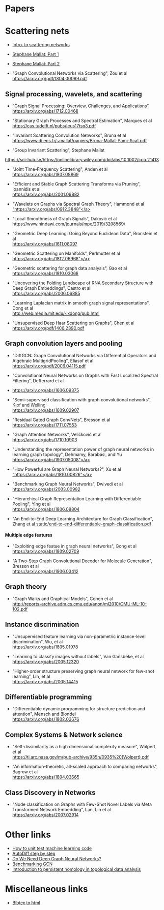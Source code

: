 # Papers

# Scattering nets
- <a href="https://towardsdatascience.com/a-convnet-that-works-on-like-20-samples-scatter-wavelets-b2e858f8a385">Intro. to scattering networks</a>

- <a href="https://www.youtube.com/watch?v=4eyUReyIPXg&feature=youtu.be&t=3060">Stephane Mallat: Part 1</a>
- <a href="https://www.youtube.com/watch?v=Gb8uaQn12Gk">Stephane Mallat: Part 2</a>

- "Graph Convolutional Networks via Scattering", Zou et al <br>
<a href="https://arxiv.org/pdf/1804.00099.pdf">https://arxiv.org/pdf/1804.00099.pdf</a>

## Signal processing, wavelets, and scattering
- "Graph Signal Processing: Overview, Challenges, and Applications"<br>
<a href="https://arxiv.org/abs/1712.00468">https://arxiv.org/abs/1712.00468</a>

- "Stationary Graph Processes and Spectral Estimation", Marques et al<br>
<a href="https://cas.tudelft.nl/pubs/leus17tsp3.pdf">https://cas.tudelft.nl/pubs/leus17tsp3.pdf</a>

- "Invariant Scattering Convolution Networks", Bruna et al <br>
<a href="https://www.di.ens.fr/~mallat/papiers/Bruna-Mallat-Pami-Scat.pdf">https://www.di.ens.fr/~mallat/papiers/Bruna-Mallat-Pami-Scat.pdf</a>

- "Group Invariant Scattering", Stephane Mallat <br>
<a href="https://sci-hub.se/https://onlinelibrary.wiley.com/doi/abs/10.1002/cpa.21413">
https://sci-hub.se/https://onlinelibrary.wiley.com/doi/abs/10.1002/cpa.21413
</a>

- "Joint Time-Frequency Scattering", Anden et al <br>
 <a href="https://arxiv.org/abs/1807.08869">https://arxiv.org/abs/1807.08869</a>
- "Efficient and Stable Graph Scattering Transforms via Pruning", Ioannidis et al <br>
<a href="https://arxiv.org/abs/2001.09882">https://arxiv.org/abs/2001.09882</a>

- "Wavelets on Graphs via Spectral Graph Theory", Hammond et al <br>
<a href="https://arxiv.org/abs/0912.3848">"https://arxiv.org/abs/0912.3848"</a>

- "Local Smoothness of Graph Signals", Daković et al <br>
<a href="https://www.hindawi.com/journals/mpe/2019/3208569/">https://www.hindawi.com/journals/mpe/2019/3208569/</a>

- "Geometric Deep Learning: Going Beyond Euclidean Data", Bronstein et al <br>
<a href="https://arxiv.org/abs/1611.08097">https://arxiv.org/abs/1611.08097</a>

- "Geometric Scattering on Manifolds", Perlmutter et al <br>
<a href="https://arxiv.org/abs/1812.06968">https://arxiv.org/abs/1812.06968"</a>

- "Geometric scattering for graph data analysis", Gao et al <br>
<a href="https://arxiv.org/abs/1810.03068">https://arxiv.org/abs/1810.03068</a>

- "Uncovering the Folding Landscape of RNA Secondary Structure with Deep Graph Embeddings", Castro et al <br>
<a href="https://arxiv.org/abs/2006.06885">https://arxiv.org/abs/2006.06885</a>

- "Learning Laplacian matrix in smooth graph signal representations", Dong et al <br>
<a href="http://web.media.mit.edu/~xdong/pub.html">http://web.media.mit.edu/~xdong/pub.html</a>

- "Unsupervised Deep Haar Scattering on Graphs", Chen et al <br>
<a href="https://arxiv.org/pdf/1406.2390.pdf">https://arxiv.org/pdf/1406.2390.pdf</a>

## Graph convolution layers and pooling
- "DiffGCN: Graph Convolutional Networks via Differential Operators and Algebraic MultigridPooling", Eliasof et al <br>
<a href="https://arxiv.org/pdf/2006.04115.pdf">https://arxiv.org/pdf/2006.04115.pdf</a>

- "Convolutional Neural Networks on Graphs with Fast Localized Spectral Filtering", Defferrard et al <br>
- <a href="https://arxiv.org/abs/1606.09375">https://arxiv.org/abs/1606.09375</a>

- "Semi-supervised classification with graph convolutional networks", Kipf and Welling <br>
<a href="https://arxiv.org/abs/1609.02907">https://arxiv.org/abs/1609.02907</a>

- "Residual Gated Graph ConvNets", Bresson et al <br>
<a href="https://arxiv.org/abs/1711.07553">https://arxiv.org/abs/1711.07553</a>

- "Graph Attention Networks", Veličković et al <br> 
<a href="https://arxiv.org/abs/1710.10903">https://arxiv.org/abs/1710.10903</a>

- "Understanding the representation power of graph neural networks in learning graph topology", Dehmamy, Barabási, and Yu <br>
<a href="https://arxiv.org/abs/1907.05008">https://arxiv.org/abs/1907.05008"</a>

- "How Powerful are Graph Neural Networks?", Xu et al <br>
<a href="https://arxiv.org/abs/1810.00826">"https://arxiv.org/abs/1810.00826"</a>

- "Benchmarking Graph Neural Networks", Dwivedi et al <br>
<a href="https://arxiv.org/abs/2003.00982">https://arxiv.org/abs/2003.00982</a>

- "Hierarchical Graph Representation Learning with Differentiable Pooling", Ying et al <br>
<a href="https://arxiv.org/abs/1806.08804">https://arxiv.org/abs/1806.08804</a>

- "An End-to-End Deep Learning Architecture for Graph Classification", Zhang et al
<a href="static/end-to-end-differentiable-graph-classification.pdf">static/end-to-end-differentiable-graph-classification.pdf</a>

#### Multiple edge features
- "Exploiting edge featue in graph neural networks", Gong et al <br>
<a href="https://arxiv.org/abs/1809.02709">https://arxiv.org/abs/1809.02709</a>

- "A Two-Step Graph Convolutional Decoder for Molecule Generation", Bresson et al <br>
<a href="https://arxiv.org/abs/1906.03412">https://arxiv.org/abs/1906.03412</a>

## Graph theory
- "Graph Walks and Graphical Models", Cohen et al <br>
<a href="http://reports-archive.adm.cs.cmu.edu/anon/ml2010/CMU-ML-10-102.pdf">http://reports-archive.adm.cs.cmu.edu/anon/ml2010/CMU-ML-10-102.pdf</a>

## Instance discrimination
- "Unsupervised feature learning via non-parametric instance-level discrimination", Wu, et al <br>
<a href="https://arxiv.org/abs/1805.01978">https://arxiv.org/abs/1805.01978</a>

- "Learning to classify images without labels", Van Gansbeke, et al <br>
<a href="https://arxiv.org/abs/2005.12320">https://arxiv.org/abs/2005.12320</a>

- "Higher-order structure preserving graph neural network for few-shot learning", Lin, et al <br>
<a href="https://arxiv.org/abs/2005.14415">https://arxiv.org/abs/2005.14415</a>

## Differentiable programming 
- "Differentiable dynamic programming for structure prediction and attention", Mensch and Blondel <br>
<a href="https://arxiv.org/abs/1802.03676">https://arxiv.org/abs/1802.03676</a>

## Complex Systems \& Network science
- "Self-dissimilarity as a high dimensional complexity measure", Wolpert, et al <br>
<a href="https://ti.arc.nasa.gov/m/pub-archive/935h/0935%20(Wolpert).pdf">https://ti.arc.nasa.gov/m/pub-archive/935h/0935%20(Wolpert).pdf</a>

- "An information-theoretic, all-scaled approach to comparing networks", Bagrow et al <br>
<a href="https://arxiv.org/abs/1804.03665">https://arxiv.org/abs/1804.03665</a>


## Class Discovery in Networks
- "Node classification on Graphs with Few-Shot Novel Labels via Meta Transformed Network Embedding", Lan, Lin et al <br>
<a href="https://arxiv.org/abs/2007.02914">https://arxiv.org/abs/2007.02914</a>

# Other links
- <a href="https://medium.com/@keeper6928/how-to-unit-test-machine-learning-code-57cf6fd81765">How to unit test machine learning code</a> 
- <a href="https://medium.com/@marksaroufim/automatic-differentiation-step-by-step-24240f97a6e6">AutoDiff step by step</a>
- <a href="https://towardsdatascience.com/do-we-need-deep-graph-neural-networks-be62d3ec5c59">Do We Need Deep Graph Neural Networks?</a>
- <a href="https://towardsdatascience.com/benchmarking-graph-neural-networks-d644e0bf54d5">Benchmarking GCN</a>
- <a href="https://towardsdatascience.com/persistent-homology-with-examples-1974d4b9c3d0">Introduction to persistent homology in topological data analysis</a>


# Miscellaneous links
- <a href="https://bibtex.online/">Bibtex to html</a>

